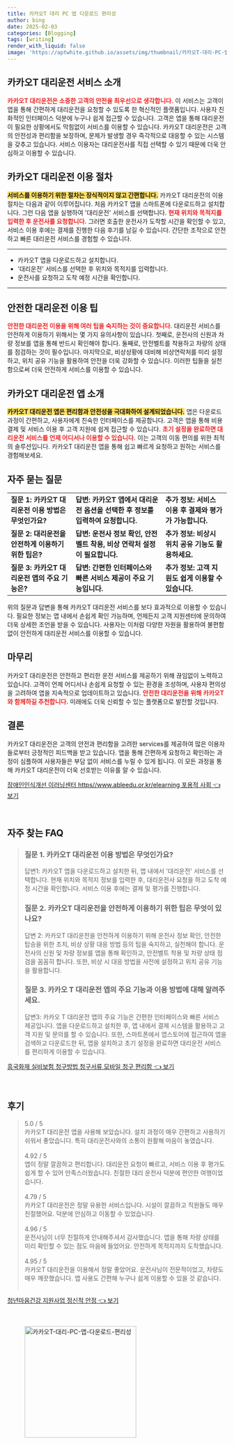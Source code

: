 ```yaml
---
title: 카카오T 대리 PC 앱 다운로드 편리성
author: bing
date: 2025-02-03
categories: [Blogging]
tags: [writing]
render_with_liquid: false
image: 'https://aptwhite.github.io/assets/img/thumbnail/카카오T-대리-PC-앱-다운로드-편리성.webp'
---
```



<h2 id='카카오T 대리운전 서비스 소개'>카카오T 대리운전 서비스 소개</h2>

<p><b><span style="color: #ee2323;">카카오T 대리운전은 소중한 고객의 안전을 최우선으로 생각합니다.</span></b> 이 서비스는 고객이 앱을 통해 간편하게 대리운전을 요청할 수 있도록 한 혁신적인 플랫폼입니다. 사용자 친화적인 인터페이스 덕분에 누구나 쉽게 접근할 수 있습니다. 고객은 앱을 통해 대리운전이 필요한 상황에서도 막힘없이 서비스를 이용할 수 있습니다. 카카오T 대리운전은 고객의 안전성과 편리함을 보장하며, 문제가 발생할 경우 즉각적으로 대응할 수 있는 시스템을 갖추고 있습니다. 서비스 이용자는 대리운전사를 직접 선택할 수 있기 때문에 더욱 안심하고 이용할 수 있습니다.</p>

<h2 id='카카오T 대리운전 이용 절차'>카카오T 대리운전 이용 절차</h2>

<p><b><span style="background-color: #ffe066;">서비스를 이용하기 위한 절차는 장식적이지 않고 간편합니다.</span></b> 카카오T 대리운전의 이용 절차는 다음과 같이 이루어집니다. 처음 카카오T 앱을 스마트폰에 다운로드하고 설치합니다. 그런 다음 앱을 실행하여 '대리운전' 서비스를 선택합니다. <b><span style="color: #ee2323;">현재 위치와 목적지를 입력한 후 운전사를 요청합니다.</span></b> 그러면 호출한 운전사가 도착할 시간을 확인할 수 있고, 서비스 이용 후에는 결제를 진행한 다음 후기를 남길 수 있습니다. 간단한 조작으로 안전하고 빠른 대리운전 서비스를 경험할 수 있습니다.</p>

<hr />

<ul>
    <li>카카오T 앱을 다운로드하고 설치합니다.</li>
    <li>'대리운전' 서비스를 선택한 후 위치와 목적지를 입력합니다.</li>
    <li>운전사를 요청하고 도착 예정 시간을 확인합니다.</li>
</ul>

<hr />

<h2 id='안전한 대리운전 이용 팁'>안전한 대리운전 이용 팁</h2>

<p><b><span style="color: #ee2323;">안전한 대리운전 이용을 위해 여러 팁을 숙지하는 것이 중요합니다.</span></b> 대리운전 서비스를 안전하게 이용하기 위해서는 몇 가지 유의사항이 있습니다. 첫째로, 운전사의 신원과 차량 정보를 앱을 통해 반드시 확인해야 합니다. 둘째로, 안전벨트를 착용하고 차량의 상태를 점검하는 것이 필수입니다. 마지막으로, 비상상황에 대비해 비상연락처를 미리 설정하고, 위치 공유 기능을 활용하여 안전을 더욱 강화할 수 있습니다. 이러한 팁들을 실천함으로써 더욱 안전하게 서비스를 이용할 수 있습니다.</p>

<h2 id='카카오T 대리운전 앱 소개'>카카오T 대리운전 앱 소개</h2>

<p><b><span style="background-color: #ffe066;">카카오T 대리운전 앱은 편리함과 안전성을 극대화하여 설계되었습니다.</span></b> 앱은 다운로드 과정이 간편하고, 사용자에게 친숙한 인터페이스를 제공합니다. 고객은 앱을 통해 비용 결제 및 서비스 이용 후 고객 지원에 쉽게 접근할 수 있습니다. <b><span style="color: #ee2323;">초기 설정을 완료하면 대리운전 서비스를 언제 어디서나 이용할 수 있습니다.</span></b> 이는 고객의 이동 편의를 위한 최적의 솔루션입니다. 카카오T 대리운전 앱을 통해 쉽고 빠르게 요청하고 원하는 서비스를 경험해보세요.</p>

<h2 id='자주 묻는 질문'>자주 묻는 질문</h2>

<table>
    <tr>
        <td><b>질문 1: 카카오T 대리운전 이용 방법은 무엇인가요?</b></td>
        <td><b>답변: 카카오T 앱에서 대리운전 옵션을 선택한 후 정보를 입력하여 요청합니다.</b></td>
        <td><b>추가 정보: 서비스 이용 후 결제와 평가가 가능합니다.</b></td>
    </tr>
    <tr>
        <td><b>질문 2: 대리운전을 안전하게 이용하기 위한 팁은?</b></td>
        <td><b>답변: 운전사 정보 확인, 안전벨트 착용, 비상 연락처 설정이 필요합니다.</b></td>
        <td><b>추가 정보: 비상시 위치 공유 기능도 활용하세요.</b></td>
    </tr>
    <tr>
        <td><b>질문 3: 카카오T 대리운전 앱의 주요 기능은?</b></td>
        <td><b>답변: 간편한 인터페이스와 빠른 서비스 제공이 주요 기능입니다.</b></td>
        <td><b>추가 정보: 고객 지원도 쉽게 이용할 수 있습니다.</b></td>
    </tr>
</table>

<p>위의 질문과 답변을 통해 카카오T 대리운전 서비스를 보다 효과적으로 이용할 수 있습니다. 필요한 정보는 앱 내에서 손쉽게 확인 가능하며, 언제든지 고객 지원센터에 문의하여 더욱 상세한 조언을 받을 수 있습니다. 사용자는 이처럼 다양한 자원을 활용하여 불편함 없이 안전하게 대리운전 서비스를 이용할 수 있습니다.</p>

<h2 id='마무리'>마무리</h2>

<p>카카오T 대리운전은 안전하고 편리한 운전 서비스를 제공하기 위해 끊임없이 노력하고 있습니다. 고객이 언제 어디서나 손쉽게 요청할 수 있는 환경을 조성하며, 사용자 편의성을 고려하여 앱을 지속적으로 업데이트하고 있습니다. <b><span style="color: #ee2323;">안전한 대리운전을 위해 카카오T와 함께하길 추천합니다.</span></b> 미래에도 더욱 신뢰할 수 있는 플랫폼으로 발전할 것입니다.</p>

<h2 id='결론'>결론</h2>

<p>카카오T 대리운전은 고객의 안전과 편리함을 고려한 services를 제공하여 많은 이용자들로부터 긍정적인 피드백을 받고 있습니다. 앱을 통해 간편하게 요청하고 확인하는 과정이 심플하여 사용자들은 부담 없이 서비스를 누릴 수 있게 됩니다. 이 모든 과정을 통해 카카오T 대리운전이 더욱 선호받는 이유를 알 수 있습니다. </p>


<p><a class="click-button" title="장애인인식개선 이러닝센터 https//www.ableedu.or.kr/elearning 포용적 사회" href="https://aptwhite.github.io/posts/%EC%9E%A5%EC%95%A0%EC%9D%B8%EC%9D%B8%EC%8B%9D%EA%B0%9C%EC%84%A0-%EC%9D%B4%EB%9F%AC%EB%8B%9D%EC%84%BC%ED%84%B0-httpswww.ableedu.or.krelearning-%ED%8F%AC%EC%9A%A9%EC%A0%81-%EC%82%AC%ED%9A%8C/" rel="dofollow">장애인인식개선 이러닝센터 https//www.ableedu.or.kr/elearning 포용적 사회 👈 보기</a></p><br>
<h2 id='자주_찾는_FAQ'>자주 찾는 FAQ</h2>
<div itemscope="" itemtype="https://schema.org/FAQPage"> 
<blockquote> 
<div itemscope="" itemprop="mainEntity" itemtype="https://schema.org/Question"> 
<h3 itemprop="name">질문 1. 카카오T 대리운전 이용 방법은 무엇인가요?</h3> 
<div itemscope="" itemprop="acceptedAnswer" itemtype="https://schema.org/Answer"> 
<span itemprop="text"> 
<p>답변1: 카카오T 앱을 다운로드하고 설치한 뒤, 앱 내에서 '대리운전' 서비스를 선택합니다. 현재 위치와 목적지 정보를 입력한 후, 대리운전사 요청을 하고 도착 예정 시간을 확인합니다. 서비스 이용 후에는 결제 및 평가를 진행합니다.</p> 
</span> 
</div> 
</div> 

<div itemscope="" itemprop="mainEntity" itemtype="https://schema.org/Question"> 
<h3 itemprop="name">질문 2. 카카오T 대리운전을 안전하게 이용하기 위한 팁은 무엇이 있나요?</h3> 
<div itemscope="" itemprop="acceptedAnswer" itemtype="https://schema.org/Answer"> 
<span itemprop="text"> 
<p>답변 2: 카카오T 대리운전을 안전하게 이용하기 위해 운전사 정보 확인, 안전한 탑승을 위한 조치, 비상 상황 대응 방법 등의 팁을 숙지하고, 실천해야 합니다. 운전사의 신원 및 차량 정보를 앱을 통해 확인하고, 안전벨트 착용 및 차량 상태 점검을 꼼꼼히 합니다. 또한, 비상 시 대응 방법을 사전에 설정하고 위치 공유 기능을 활용합니다.</p> 
</span> 
</div> 
</div> 

<div itemscope="" itemprop="mainEntity" itemtype="https://schema.org/Question"> 
<h3 itemprop="name">질문 3. 카카오 T 대리운전 앱의 주요 기능과 이용 방법에 대해 알려주세요.</h3> 
<div itemscope="" itemprop="acceptedAnswer" itemtype="https://schema.org/Answer"> 
<span itemprop="text"> 
<p>답변3: 카카오 T 대리운전 앱의 주요 기능은 간편한 인터페이스와 빠른 서비스 제공입니다. 앱을 다운로드하고 설치한 후, 앱 내에서 결제 시스템을 활용하고 고객 지원 및 문의를 할 수 있습니다. 또한, 스마트폰에서 앱스토어에 접근하여 앱을 검색하고 다운로드한 뒤, 앱을 설치하고 초기 설정을 완료하면 대리운전 서비스를 편리하게 이용할 수 있습니다.</p> 
</span> 
</div> 
</div> 
</blockquote> 
</div>
<p><a class="click-button" title="흥국화재 실비보험 청구방법 청구서류 모바일 청구 편리함" href="https://aptwhite.github.io/posts/%ED%9D%A5%EA%B5%AD%ED%99%94%EC%9E%AC-%EC%8B%A4%EB%B9%84%EB%B3%B4%ED%97%98-%EC%B2%AD%EA%B5%AC%EB%B0%A9%EB%B2%95-%EC%B2%AD%EA%B5%AC%EC%84%9C%EB%A5%98-%EB%AA%A8%EB%B0%94%EC%9D%BC-%EC%B2%AD%EA%B5%AC-%ED%8E%B8%EB%A6%AC%ED%95%A8/" rel="dofollow">흥국화재 실비보험 청구방법 청구서류 모바일 청구 편리함 👈 보기</a></p><br>
<h2 id='후기'>후기</h2>
<div itemscope itemtype="https://schema.org/Product">
  <blockquote>
  <div itemprop="review" itemscope itemtype="https://schema.org/Review">
      <div itemprop="reviewRating" itemscope itemtype="https://schema.org/Rating"> <span itemprop="ratingValue">5.0</span> / <span itemprop="bestRating">5</span> </div>
      <span itemprop="reviewBody">카카오T 대리운전 앱을 사용해 보았습니다. 설치 과정이 매우 간편하고 사용하기 쉬워서 좋았습니다. 특히 대리운전사와의 소통이 원활해 마음이 놓였습니다.</span>
  </div>
  <br>
  <div itemprop="review" itemscope itemtype="https://schema.org/Review">
      <div itemprop="reviewRating" itemscope itemtype="https://schema.org/Rating"> <span itemprop="ratingValue">4.92</span> / <span itemprop="bestRating">5</span> </div>
      <span itemprop="reviewBody">앱이 정말 깔끔하고 편리합니다. 대리운전 요청이 빠르고, 서비스 이용 후 평가도 쉽게 할 수 있어 만족스러웠습니다. 친절한 대리 운전사 덕분에 편안한 여행이었습니다.</span>
  </div>
  <br>
  <div itemprop="review" itemscope itemtype="https://schema.org/Review">
      <div itemprop="reviewRating" itemscope itemtype="https://schema.org/Rating"> <span itemprop="ratingValue">4.79</span> / <span itemprop="bestRating">5</span> </div>
      <span itemprop="reviewBody">카카오T 대리운전은 정말 유용한 서비스입니다. 시설이 깔끔하고 직원들도 매우 친절했어요. 덕분에 안심하고 이동할 수 있었습니다.</span>
  </div>
  <br>
  <div itemprop="review" itemscope itemtype="https://schema.org/Review">
      <div itemprop="reviewRating" itemscope itemtype="https://schema.org/Rating"> <span itemprop="ratingValue">4.96</span> / <span itemprop="bestRating">5</span> </div>
      <span itemprop="reviewBody">운전사님이 너무 친절하게 안내해주셔서 감사했습니다. 앱을 통해 차량 상태를 미리 확인할 수 있는 점도 마음에 들었어요. 안전하게 목적지까지 도착했습니다.</span>
  </div>
  <br>
  <div itemprop="review" itemscope itemtype="https://schema.org/Review">
      <div itemprop="reviewRating" itemscope itemtype="https://schema.org/Rating"> <span itemprop="ratingValue">4.95</span> / <span itemprop="bestRating">5</span> </div>
      <span itemprop="reviewBody">카카오T 대리운전을 이용해서 정말 좋았어요. 운전사님이 전문적이었고, 차량도 매우 깨끗했습니다. 앱 사용도 간편해 누구나 쉽게 이용할 수 있을 것 같습니다.</span>
  </div>
  <br>
  </blockquote>
</div>
<p><a class="click-button" title="청년마음건강 지원사업 정신적 안정" href="https://aptwhite.github.io/posts/%EC%B2%AD%EB%85%84%EB%A7%88%EC%9D%8C%EA%B1%B4%EA%B0%95-%EC%A7%80%EC%9B%90%EC%82%AC%EC%97%85-%EC%A0%95%EC%8B%A0%EC%A0%81-%EC%95%88%EC%A0%95/" rel="dofollow">청년마음건강 지원사업 정신적 안정 👈 보기</a></p><br>
<figure class="image"><img src="https://aptwhite.github.io/assets/img/thumbnail/카카오T-대리-PC-앱-다운로드-편리성.webp" alt="카카오T-대리-PC-앱-다운로드-편리성" width="256" height="256"></figure>